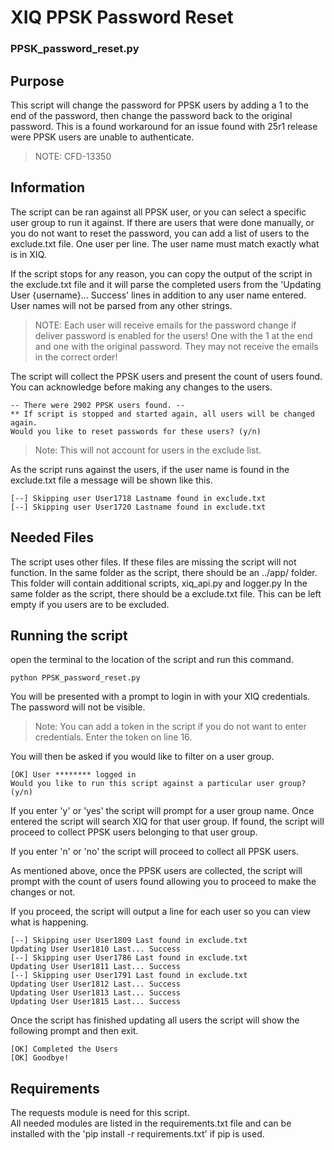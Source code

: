 # XIQ PPSK Password Reset
### PPSK_password_reset.py
## Purpose
This script will change the password for PPSK users by adding a 1 to the end of the password, then change the password back to the original password. This is a found workaround for an issue found with 25r1 release were PPSK users are unable to authenticate. 
>NOTE: CFD-13350

## Information
The script can be ran against all PPSK user, or you can select a specific user group to run it against.
If there are users that were done manually, or you do not want to reset the password, you can add a list of users to the exclude.txt file. One user per line. The user name must match exactly what is in XIQ.

If the script stops for any reason, you can copy the output of the script in the exclude.txt file and it will parse the completed users from the 'Updating User {username}... Success' lines in addition to any user name entered. User names will not be parsed from any other strings.
>NOTE: Each user will receive emails for the password change if deliver password is enabled for the users! One with the 1 at the end and one with the original password. They may not receive the emails in the correct order!

The script will collect the PPSK users and present the count of users found. You can acknowledge before making any changes to the users.

```
-- There were 2902 PPSK users found. --
** If script is stopped and started again, all users will be changed again.
Would you like to reset passwords for these users? (y/n) 
```
>Note: This will not account for users in the exclude list. 

As the script runs against the users, if the user name is found in the exclude.txt file a message will be shown like this.
```
[--] Skipping user User1718 Lastname found in exclude.txt
[--] Skipping user User1720 Lastname found in exclude.txt
```
## Needed Files
The script uses other files. If these files are missing the script will not function. 
In the same folder as the script, there should be an ../app/ folder. This folder will contain additional scripts, xiq_api.py and logger.py
In the same folder as the script, there should be a exclude.txt file. This can be left empty if you users are to be excluded.

## Running the script
open the terminal to the location of the script and run this command.
```
python PPSK_password_reset.py
```
You will be presented with a prompt to login in with your XIQ credentials. The password will not be visible. 

>Note: You can add a token in the script if you do not want to enter credentials. Enter the token on line 16.

You will then be asked if you would like to filter on a user group.
```
[OK] User ******** logged in
Would you like to run this script against a particular user group? (y/n)
```
If you enter 'y' or 'yes' the script will prompt for a user group name. Once entered the script will search XIQ for that user group. If found, the script will proceed to collect PPSK users belonging to that user group.

If you enter 'n' or 'no' the script will proceed to collect all PPSK users.

As mentioned above, once the PPSK users are collected, the script will prompt with the count of users found allowing you to proceed to make the changes or not. 

If you proceed, the script will output a line for each user so you can view what is happening. 

```
[--] Skipping user User1809 Last found in exclude.txt
Updating User User1810 Last... Success
[--] Skipping user User1786 Last found in exclude.txt
Updating User User1811 Last... Success
[--] Skipping user User1791 Last found in exclude.txt
Updating User User1812 Last... Success
Updating User User1813 Last... Success
Updating User User1815 Last... Success
```
Once the script has finished updating all users the script will show the following prompt and then exit.
```
[OK] Completed the Users
[OK] Goodbye!
```

## Requirements
The requests module is need for this script.  
All needed modules are listed in the requirements.txt file and can be installed with the 'pip install -r requirements.txt' if pip is used.